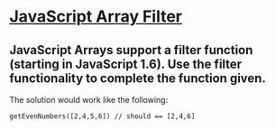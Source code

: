 # [JavaScript Array Filter](https://www.codewars.com/kata/514a6336889283a3d2000001) #

## JavaScript Arrays support a filter function (starting in JavaScript 1.6). Use the filter functionality to complete the function given. ##

The solution would work like the following:

    getEvenNumbers([2,4,5,6]) // should == [2,4,6]
